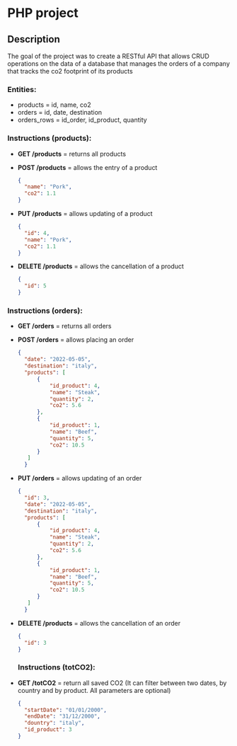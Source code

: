 # PHP project

## Description

The goal of the project was to create a RESTful API that allows CRUD operations on the data of a database that manages the orders of a company that tracks the co2 footprint of its products

### Entities:

- products = id, name, co2
- orders = id, date, destination
- orders_rows = id_order, id_product, quantity

### Instructions (products):

- **GET /products** = returns all products
- **POST /products** = allows the entry of a product
  ```json
  {
    "name": "Pork",
    "co2": 1.1
  }
  ```
- **PUT /products** = allows updating of a product

  ```json
  {
    "id": 4,
    "name": "Pork",
    "co2": 1.1
  }
  ```

- **DELETE /products** = allows the cancellation of a product
  ```json
  {
    "id": 5
  }
  ```

### Instructions (orders):

- **GET /orders** = returns all orders

- **POST /orders** = allows placing an order
  ```json
  {
    "date": "2022-05-05",
    "destination": "italy",
    "products": [
        {
            "id_product": 4,
            "name": "Steak",
            "quantity": 2,
            "co2": 5.6
        },
        {
            "id_product": 1,
            "name": "Beef",
            "quantity": 5,
            "co2": 10.5
        }
     ]
    }
  ```
- **PUT /orders** = allows updating of an order

  ```json
  {
    "id": 3,
    "date": "2022-05-05",
    "destination": "italy",
    "products": [
        {
            "id_product": 4,
            "name": "Steak",
            "quantity": 2,
            "co2": 5.6
        },
        {
            "id_product": 1,
            "name": "Beef",
            "quantity": 5,
            "co2": 10.5
        }
     ]
    }
  ```

- **DELETE /products** = allows the cancellation of an order

  ```json
  {
    "id": 3
  }
  ```
  
  ### Instructions (totCO2):

- **GET /totCO2** = return all saved CO2 (It can filter between two dates, by country and by product. All parameters are optional)

  ```json
  {
    "startDate": "01/01/2000",
    "endDate": "31/12/2000",
    "dountry": "italy",
    "id_product": 3
  }
  ```
